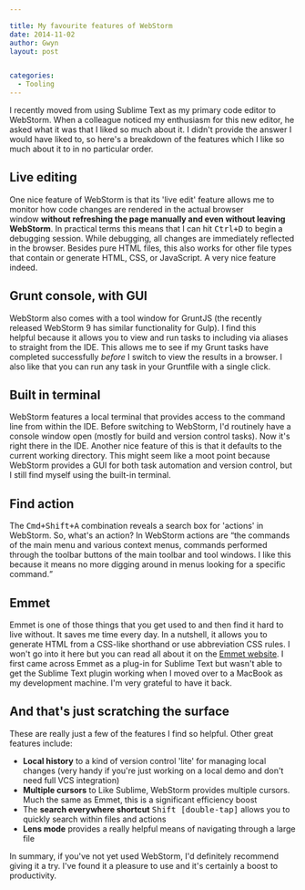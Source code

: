 ```yaml
---

title: My favourite features of WebStorm
date: 2014-11-02
author: Gwyn
layout: post


categories:
  - Tooling
---
```

I recently moved from using Sublime Text as my primary code editor to WebStorm. When a colleague noticed my enthusiasm for this new editor, he asked what it was that I liked so much about it. I didn't provide the answer I would have liked to, so here's a breakdown of the features which I like so much about it to in no particular order.

## Live editing

One nice feature of WebStorm is that its 'live edit' feature allows me to monitor how code changes are rendered in the actual browser window **without refreshing the page manually and even without leaving WebStorm**. In practical terms this means that I can hit <kbd>Ctrl+D</kbd> to begin a debugging session. While debugging, all changes are immediately reflected in the browser. Besides pure HTML files, this also works for other file types that contain or generate HTML, CSS, or JavaScript. A very nice feature indeed.

## Grunt console, with GUI

WebStorm also comes with a tool window for GruntJS (the recently released WebStorm 9 has similar functionality for Gulp). I find this helpful because it allows you to view and run tasks to including via aliases to straight from the IDE. This allows me to see if my Grunt tasks have completed successfully _before_ I switch to view the results in a browser. I also like that you can run any task in your Gruntfile with a single click.

## Built in terminal

WebStorm features a local terminal that provides access to the command line from within the IDE. Before switching to WebStorm, I'd routinely have a console window open (mostly for build and version control tasks). Now it's right there in the IDE. Another nice feature of this is that it defaults to the current working directory. This might seem like a moot point because WebStorm provides a GUI for both task automation and version control, but I still find myself using the built-in terminal.

## Find action

The <kbd>Cmd+Shift+A</kbd> combination reveals a search box for 'actions' in WebStorm. So, what's an action? In WebStorm actions are <q>the commands of the main menu and various context menus, commands performed through the toolbar buttons of the main toolbar and tool windows. I like this because it means no more digging around in menus looking for a specific command.</q>

## Emmet

Emmet is one of those things that you get used to and then find it hard to live without. It saves me time every day. In a nutshell, it allows you to generate HTML from a CSS-like shorthand or use abbreviation CSS rules. I won't go into it here but you can read all about it on the [Emmet website](http://docs.emmet.io). I first came across Emmet as a plug-in for Sublime Text but wasn't able to get the Sublime Text plugin working when I moved over to a MacBook as my development machine. I'm very grateful to have it back.

## And that's just scratching the surface

These are really just a few of the features I find so helpful. Other great features include:

  * **Local history** to a kind of version control 'lite' for managing local changes (very handy if you're just working on a local demo and don't need full VCS integration)
  * **Multiple cursors** to Like Sublime, WebStorm provides multiple cursors. Much the same as Emmet, this is a significant efficiency boost
  * The **search everywhere shortcut** <kbd>Shift [double-tap]</kbd> allows you to quickly search within files and actions
  * **Lens mode** provides a really helpful means of navigating through a large file

In summary, if you've not yet used WebStorm, I'd definitely recommend giving it a try. I've found it a pleasure to use and it's certainly a boost to productivity.
